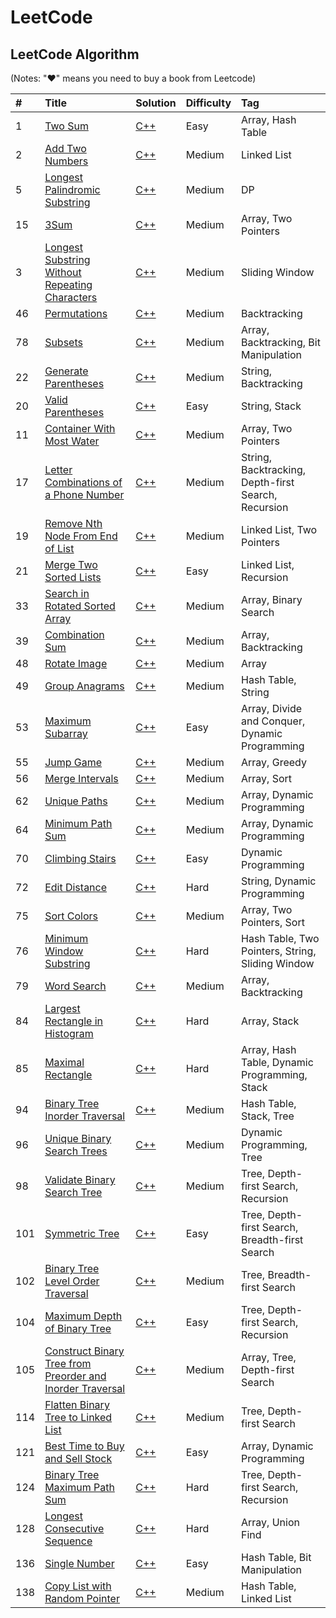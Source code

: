 # LeetCode

## LeetCode Algorithm

\(Notes: "♥" means you need to buy a book from Leetcode\)

| \# | Title | Solution | Difficulty | Tag |
| :--- | :--- | :--- | :--- | :--- |
|1|[Two Sum](https://leetcode.com/problems/two-sum) | [C++](./algorithms/TwoSum/TwoSum.cc)|Easy|Array, Hash Table|
|2|[Add Two Numbers](https://leetcode.com/problems/add-two-numbers) | [C++](./algorithms/AddTwoNumbers/AddTwoNumbers.cc)|Medium|Linked List|
|5|[Longest Palindromic Substring](https://leetcode.com/problems/longest-palindromic-substring) | [C++](./algorithms/LongestPalindromicSubstring/LongestPalindromicSubstring.cc)|Medium|DP|
|15|[3Sum](https://leetcode.com/problems/3sum) | [C++](./algorithms/3sum/3sum.cc)|Medium|Array, Two Pointers|
|3|[Longest Substring Without Repeating Characters](https://leetcode.com/problems/longest-substring-without-repeating-characters) | [C++](./algorithms/LongestSubstringWithoutRepeatingCharacters/LongestSubstringWithoutRepeatingCharacters.cc)|Medium|Sliding Window|
|46|[Permutations](https://leetcode.com/problems/permutations) | [C++](./algorithms/Permutations/Permutations.cc)|Medium|Backtracking|
|78|[Subsets](https://leetcode.com/problems/subsets) | [C++](./algorithms/Subsets/Subsets.cc)|Medium|Array, Backtracking, Bit Manipulation|
|22|[Generate Parentheses](https://leetcode.com/problems/generate-parentheses/) | [C++](./algorithms/GenerateParentheses/GenerateParentheses.cc)|Medium|String, Backtracking|
|20|[Valid Parentheses](https://leetcode.com/problems/valid-parentheses) | [C++](./algorithms/ValidParentheses/ValidParentheses.cc)|Easy|String, Stack|
|11|[Container With Most Water](https://leetcode.com/problems/container-with-most-water) | [C++](./algorithms/ContainerWithMostWater/ContainerWithMostWater.cc)|Medium|Array, Two Pointers|
|17|[Letter Combinations of a Phone Number](https://leetcode.com/problems/letter-combinations-of-a-phone-number) | [C++](./algorithms/LetterCombinationsOfAPhoneNumber/LetterCombinationsOfAPhoneNumber.cc)|Medium|String, Backtracking, Depth-first Search, Recursion|
|19|[Remove Nth Node From End of List](https://leetcode.com/problems/remove-nth-node-from-end-of-list) | [C++](./algorithms/RemoveNthNodeFromEndOfList/RemoveNthNodeFromEndOfList.cc)|Medium|Linked List, Two Pointers|
|21|[Merge Two Sorted Lists](https://leetcode.com/problems/merge-two-sorted-lists) | [C++](./algorithms/MergeTwoSortedLists/MergeTwoSortedLists.cc)|Easy|Linked List, Recursion|
|33|[Search in Rotated Sorted Array](https://leetcode.com/problems/search-in-rotated-sorted-array) | [C++](./algorithms/SearchInRotatedSortedArray/SearchInRotatedSortedArray.cc)|Medium|Array, Binary Search|
|39|[Combination Sum](https://leetcode.com/problems/combination-sum/) | [C++](./algorithms/CombinationSum/CombinationSum.cc)|Medium|Array, Backtracking|
|48|[Rotate Image](https://leetcode.com/problems/rotate-image) | [C++](./algorithms/RotateImage/RotateImage.cc)|Medium|Array|
|49|[Group Anagrams](https://leetcode.com/problems/group-anagrams/) | [C++](./algorithms/GroupAnagrams/GroupAnagrams.cc)|Medium|Hash Table, String|
|53|[Maximum Subarray](https://leetcode.com/problems/maximum-subarray) | [C++](./algorithms/MaximumSubarray/MaximumSubarray.cc)|Easy|Array, Divide and Conquer, Dynamic Programming|
|55|[Jump Game](https://leetcode.com/problems/jump-game/) | [C++](./algorithms/JumpGame/JumpGame.cc)|Medium|Array, Greedy|
|56|[Merge Intervals](https://leetcode.com/problems/merge-intervals) | [C++](./algorithms/MergeIntervals/MergeIntervals.cc)|Medium|Array, Sort|
|62|[Unique Paths](https://leetcode.com/problems/unique-paths) | [C++](./algorithms/UniquePaths/UniquePaths.cc)|Medium|Array, Dynamic Programming|
|64|[Minimum Path Sum](https://leetcode.com/problems/minimum-path-sum/) | [C++](./algorithms/MinimumPathSum/MinimumPathSum.cc)|Medium|Array, Dynamic Programming|
|70|[Climbing Stairs](https://leetcode.com/problems/climbing-stairs) | [C++](./algorithms/ClimbingStairs/ClimbingStairs.cc)|Easy|Dynamic Programming|
|72|[Edit Distance](https://leetcode.com/problems/edit-distance) | [C++](./algorithms/EditDistance/EditDistance.cc)|Hard|String, Dynamic Programming|
|75|[Sort Colors](https://leetcode.com/problems/sort-colors) | [C++](./algorithms/SortColors/SortColors.cc)|Medium|Array, Two Pointers, Sort|
|76|[Minimum Window Substring](https://leetcode.com/problems/minimum-window-substring) | [C++](./algorithms/MinimumWindowSubstring/MinimumWindowSubstring.cc)|Hard|Hash Table, Two Pointers, String, Sliding Window|
|79|[Word Search](https://leetcode.com/problems/word-search) | [C++](./algorithms/WordSearch/WordSearch.cc)|Medium|Array, Backtracking|
|84|[Largest Rectangle in Histogram](https://leetcode.com/problems/largest-rectangle-in-histogram) | [C++](./algorithms/LargestRectangleInHistogram/LargestRectangleInHistogram.cc)|Hard|Array, Stack|
|85|[Maximal Rectangle](https://leetcode.com/problems/maximal-rectangle) | [C++](./algorithms/MaximalRectangle/MaximalRectangle.cc)|Hard|Array, Hash Table, Dynamic Programming, Stack|
|94|[Binary Tree Inorder Traversal](https://leetcode.com/problems/binary-tree-inorder-traversal) | [C++](./algorithms/BinaryTreeInorderTraversal/BinaryTreeInorderTraversal.cc)|Medium|Hash Table, Stack, Tree|
|96|[Unique Binary Search Trees](https://leetcode.com/problems/unique-binary-search-trees) | [C++](./algorithms/UniqueBinarySearchTrees/UniqueBinarySearchTrees.cc)|Medium|Dynamic Programming, Tree|
|98|[Validate Binary Search Tree](https://leetcode.com/problems/validate-binary-search-tree) | [C++](./algorithms/ValidateBinarySearchTree/ValidateBinarySearchTree.cc)|Medium|Tree, Depth-first Search, Recursion|
|101|[Symmetric Tree](https://leetcode.com/problems/symmetric-tree) | [C++](./algorithms/SymmetricTree/SymmetricTree.cc)|Easy|Tree, Depth-first Search, Breadth-first Search|
|102|[Binary Tree Level Order Traversal](https://leetcode.com/problems/binary-tree-level-order-traversal) | [C++](./algorithms/BinaryTreeLevelOrderTraversal/BinaryTreeLevelOrderTraversal.cc)|Medium|Tree, Breadth-first Search|
|104|[Maximum Depth of Binary Tree](https://leetcode.com/problems/maximum-depth-of-binary-tree/) | [C++](./algorithms/MaximumDepthOfBinaryTree/MaximumDepthOfBinaryTree.cc)|Easy|Tree, Depth-first Search, Recursion|
|105|[Construct Binary Tree from Preorder and Inorder Traversal](https://leetcode.com/problems/construct-binary-tree-from-preorder-and-inorder-traversal) | [C++](./algorithms/ConstructBinaryTreeFromPreorderAndInorderTraversal/ConstructBinaryTreeFromPreorderAndInorderTraversal.cc)|Medium|Array, Tree, Depth-first Search|
|114|[Flatten Binary Tree to Linked List](https://leetcode.com/problems/flatten-binary-tree-to-linked-list) | [C++](./algorithms/FlattenBinaryTreeToLinkedList/FlattenBinaryTreeToLinkedList.cc)|Medium|Tree, Depth-first Search|
|121|[Best Time to Buy and Sell Stock](https://leetcode.com/problems/best-time-to-buy-and-sell-stock) | [C++](./algorithms/BestTimeToBuyAndSellStock/BestTimeToBuyAndSellStock.cc)|Easy|Array, Dynamic Programming|
|124|[Binary Tree Maximum Path Sum](https://leetcode.com/problems/binary-tree-maximum-path-sum) | [C++](./algorithms/BinaryTreeMaximumPathSum/BinaryTreeMaximumPathSum.cc)|Hard|Tree, Depth-first Search, Recursion|
|128|[Longest Consecutive Sequence](https://leetcode.com/problems/longest-consecutive-sequence) | [C++](./algorithms/LongestConsecutiveSequence/LongestConsecutiveSequence.cc)|Hard|Array, Union Find|
|136|[Single Number](https://leetcode.com/problems/single-number) | [C++](./algorithms/SingleNumber/SingleNumber.cc)|Easy|Hash Table, Bit Manipulation|
|138|[Copy List with Random Pointer](https://leetcode.com/problems/copy-list-with-random-pointer) | [C++](./algorithms/CopyListWithRandomPointer/CopyListWithRandomPointer.cc)|Medium|Hash Table, Linked List|

